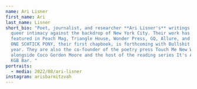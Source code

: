 ```yaml
---
name: Ari Lisner
first_name: Ari
last_name: Lisner
short_bio: "Poet, journalist, and researcher **Ari Lisner's** writings capture
  queer intimacy against the backdrop of New York City. Their work has been
  featured in Peach Mag, Triangle House, Wonder Press, GQ, Allure, and others.
  ONE SCHTICK PONY, their first chapbook, is forthcoming with Bullshit Lit next
  year. They are also the co-founder of the poetry press Touch Me New World
  alongside Coco Gordon Moore and the host of the reading series It's A Sign at
  KGB Bar. "
portraits:
  - media: 2022/08/ari-lisner
instagram: arisbarmitzvah
---
```

